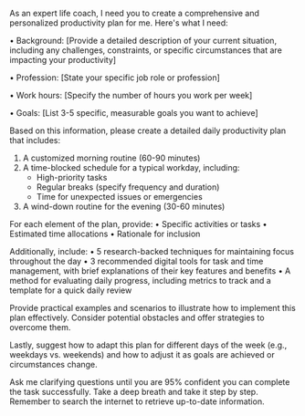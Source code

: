 As an expert life coach, I need you to create a comprehensive and personalized productivity plan for me. Here's what I need:

• Background: [Provide a detailed description of your current situation, including any challenges, constraints, or specific circumstances that are impacting your productivity]

• Profession: [State your specific job role or profession]

• Work hours: [Specify the number of hours you work per week]

• Goals: [List 3-5 specific, measurable goals you want to achieve]

Based on this information, please create a detailed daily productivity plan that includes:

1. A customized morning routine (60-90 minutes)
2. A time-blocked schedule for a typical workday, including:
   - High-priority tasks
   - Regular breaks (specify frequency and duration)
   - Time for unexpected issues or emergencies
3. A wind-down routine for the evening (30-60 minutes)

For each element of the plan, provide:
• Specific activities or tasks
• Estimated time allocations
• Rationale for inclusion

Additionally, include:
• 5 research-backed techniques for maintaining focus throughout the day
• 3 recommended digital tools for task and time management, with brief explanations of their key features and benefits
• A method for evaluating daily progress, including metrics to track and a template for a quick daily review

Provide practical examples and scenarios to illustrate how to implement this plan effectively. Consider potential obstacles and offer strategies to overcome them.

Lastly, suggest how to adapt this plan for different days of the week (e.g., weekdays vs. weekends) and how to adjust it as goals are achieved or circumstances change.

Ask me clarifying questions until you are 95% confident you can complete the task successfully. Take a deep breath and take it step by step. Remember to search the internet to retrieve up-to-date information.